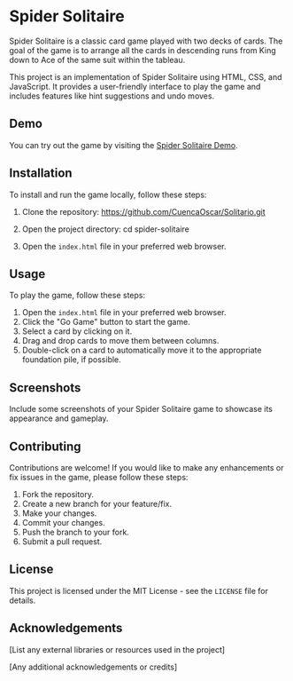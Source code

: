 # Spider Solitaire

Spider Solitaire is a classic card game played with two decks of cards. The goal of the game is to arrange all the cards in descending runs from King down to Ace of the same suit within the tableau.

This project is an implementation of Spider Solitaire using HTML, CSS, and JavaScript. It provides a user-friendly interface to play the game and includes features like hint suggestions and undo moves.

## Demo

You can try out the game by visiting the [Spider Solitaire Demo](https://your-username.github.io/spider-solitaire-demo).

## Installation

To install and run the game locally, follow these steps:

1. Clone the repository:
https://github.com/CuencaOscar/Solitario.git

2. Open the project directory:
cd spider-solitaire


3. Open the `index.html` file in your preferred web browser.

## Usage

To play the game, follow these steps:

1. Open the `index.html` file in your preferred web browser.
2. Click the "Go Game" button to start the game.
3. Select a card by clicking on it.
4. Drag and drop cards to move them between columns.
5. Double-click on a card to automatically move it to the appropriate foundation pile, if possible.

## Screenshots

Include some screenshots of your Spider Solitaire game to showcase its appearance and gameplay.

## Contributing

Contributions are welcome! If you would like to make any enhancements or fix issues in the game, please follow these steps:

1. Fork the repository.
2. Create a new branch for your feature/fix.
3. Make your changes.
4. Commit your changes.
5. Push the branch to your fork.
6. Submit a pull request.

## License

This project is licensed under the MIT License - see the `LICENSE` file for details.

## Acknowledgements

[List any external libraries or resources used in the project]

[Any additional acknowledgements or credits]
